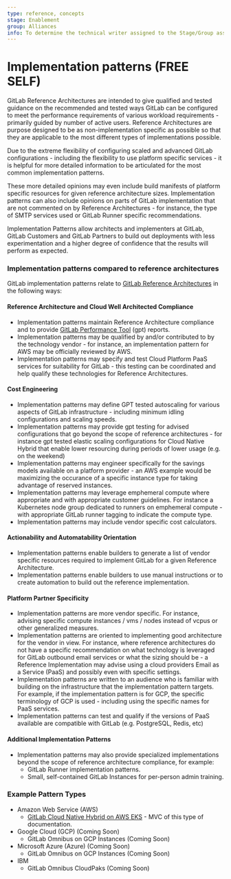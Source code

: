 ```yaml
---
type: reference, concepts
stage: Enablement
group: Alliances
info: To determine the technical writer assigned to the Stage/Group associated with this page, see https://about.gitlab.com/handbook/engineering/ux/technical-writing/#assignments
---
```


# Implementation patterns **(FREE SELF)**

GitLab Reference Architectures are intended to give qualified and tested guidance on the recommended and tested ways GitLab can be configured to meet the performance requirements of various workload requirements - primarily guided by number of active users. Reference Architectures are purpose designed to be as non-implementation specific as possible so that they are applicable to the most different types of implementations possible.

Due to the extreme flexibility of configuring scaled and advanced GitLab configurations - including the flexibility to use platform specific services - it is helpful for more detailed information to be articulated for the most common implementation patterns.

These more detailed opinions may even include build manifests of platform specific resources for given reference architecture sizes. Implementation patterns can also include opinions on parts of GitLab implementation that are not commented on by Reference Architectures - for instance, the type of SMTP services used or GitLab Runner specific recommendations.

Implementation Patterns allow architects and implementers at GitLab, GitLab Customers and GitLab Partners to build out deployments with less experimentation and a higher degree of confidence that the results will perform as expected.

### Implementation patterns compared to reference architectures

GitLab implementation patterns relate to [GitLab Reference Architectures](../reference_architectures/index.md) in the following ways:

#### Reference Architecture and Cloud Well Architected Compliance
- Implementation patterns maintain Reference Architecture compliance and to provide [GitLab Performance Tool](https://gitlab.com/gitlab-org/quality/performance) (gpt) reports.
- Implementation patterns may be qualified by and/or contributed to by the technology vendor - for instance, an implementation pattern for AWS may be officially reviewed by AWS.
- Implementation patterns may specify and test Cloud Platform PaaS services for suitability for GitLab - this testing can be coordinated and help qualify these technologies for Reference Architectures.
#### Cost Engineering
- Implementation patterns may define GPT tested autoscaling for various aspects of GitLab infrastructure - including minimum idling configurations and scaling speeds.
- Implementation patterns may provide gpt testing for advised configurations that go beyond the scope of reference architectures - for instance gpt tested elastic scaling configurations for Cloud Native Hybrid that enable lower resourcing during periods of lower usage (e.g. on the weekend)
- Implementation patterns may engineer specifically for the savings models available on a platform provider - an AWS example would be maximizing the occurance of a specific instance type for taking advantage of reserved instances.
- Implementation patterns may leverage emphemeral compute where appropriate and with appropriate customer guidelines.  For instance a Kubernetes node group dedicated to runners on emphemeral compute - with appropriate GitLab runner tagging to indicate the compute type.
- Implementation patterns may include vendor specific cost calculators.
#### Actionability and Automatability Orientation
- Implementation patterns enable builders to generate a list of vendor specific resources required to implement GitLab for a given Reference Architecture.
- Implementation patterns enable builders to use manual instructions or to create automation to build out the reference implementation.
#### Platform Partner Specificity
- Implementation patterns are more vendor specific. For instance, advising specific compute instances / vms / nodes instead of vcpus or other generalized measures.
- Implementation patterns are oriented to implementing good architecture for the vendor in view.  For instance, where reference architectures do not have a specific recommendation on what technology is leveraged for GitLab outbound email services or what the sizing should be - a Reference Implementation may advise using a cloud providers Email as a Service (PaaS) and possibly even with specific settings.
- Implementation patterns are written to an audience who is familiar with building on the infrastructure that the implementation pattern targets.  For example, if the implementation pattern is for GCP, the specific terminology of GCP is used - including using the specific names for PaaS services.
- Implementation patterns can test and qualify if the versions of PaaS available are compatible with GitLab (e.g. PostgreSQL, Redis, etc)

#### Additional Implementation Patterns
- Implementation patterns may also provide specialized implementations beyond the scope of reference architecture compliance, for example:
  - GitLab Runner implementation patterns.
  - Small, self-contained GitLab Instances for per-person admin training.

### Example Pattern Types

- Amazon Web Service (AWS)
  - [GitLab Cloud Native Hybrid on AWS EKS](./AWS/index.md) - MVC of this type of documentation.
- Google Cloud (GCP) (Coming Soon)
  - GitLab Omnibus on GCP Instances (Coming Soon)
- Microsoft Azure (Azure) (Coming Soon)
  - GitLab Omnibus on GCP Instances (Coming Soon)
- IBM 
  - GitLab Omnibus CloudPaks  (Coming Soon)